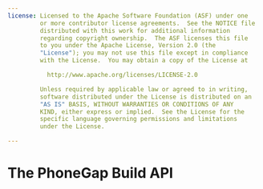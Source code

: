 ```yaml
---
license: Licensed to the Apache Software Foundation (ASF) under one
         or more contributor license agreements.  See the NOTICE file
         distributed with this work for additional information
         regarding copyright ownership.  The ASF licenses this file
         to you under the Apache License, Version 2.0 (the
         "License"); you may not use this file except in compliance
         with the License.  You may obtain a copy of the License at

           http://www.apache.org/licenses/LICENSE-2.0

         Unless required by applicable law or agreed to in writing,
         software distributed under the License is distributed on an
         "AS IS" BASIS, WITHOUT WARRANTIES OR CONDITIONS OF ANY
         KIND, either express or implied.  See the License for the
         specific language governing permissions and limitations
         under the License.

---
```


# The PhoneGap Build API

<!--

# API v1 Overview

The Adobe® PhoneGap™ Build API allows programmatic access to creating,
building, updating and downloading PhoneGap apps, using the PhoneGap
Build web service. It is designed for easy integration into IDEs,
shell scripts, app builders, and anywhere else.

This document covers version 1 of the API. If you the older release of
the API, please see [the version 0
documentation](/docs/api_version_0).

## API Documentation

* [Read API](/docs/read_api)
* [Write API](/docs/write_api)

## Authentication

Version 1 supports two forms of authentication: basic authentication
over HTTPS, or token authentication.

When using basic authentication, use your PhoneGap Build credentials
(username and password) to authenticate each request, in this way:

<pre><strong>$ curl -u andrew.lunny@nitobi.com https://build.phonegap.com/api/v1/me</strong></pre>
    {
        "created_at":"2010-10-12T19:10:16Z",
        "updated_at":"2010-11-29T19:58:00Z",
        "username":"alunny",
        "email":"andrew.lunny@nitobi.com"
    }

To use token authentication, use basic auth to post to `/token` with
your token request. You will receive a token as a response.

<pre><strong>$ curl -u andrew.lunny@nitobi.com -X POST -d "" https://build.phonegap.com/token</pre></strong>
    {
        "token":"ASTRINGTOKEN"
    }

You can then pass this token as a parameter for any call that you
make:

<pre><strong>$ curl https://build.phonegap.com/api/v1/me?auth_token=ASTRINGTOKEN</strong></pre>
    {
        "username":"alunny",
        "email":"andrew.lunny@nitobi.com"
    }

Both forms of authentication are supported. All unauthenticated
requests return a `401` (unauthorized) status code.

In all of the examples below, token authentication is used for
clarity.

<strong>Github users</strong>

Users who registered using Github authentication may not have PhoneGap
Build credentials, and therefore may not be able to use basic
authentication. To retrieve an authententication token for your
Github-linked account, go to Edit Account (top right in the site
navigation bar). Find the authentication tokens section, and there you
can obtain, as well as create, reset, or delete your token. Note that
resetting or deleting a token will invalidate any further requests
using the previous token.

## JSON

All successful requests return either a JSON-encoded string or a
binary file. All failing requests return a JSON-encoded string of the
following form (with an appropriate status code):

    {
        "error":"some error message"
    }

When using the API, check the status code returned; if it's not 200,
check the error field on the parsed response, a la:

    if (res.status != 200)
        console.log(JSON.parse(res.body).error)

As is standard in HTTP, a 4xx status indicates an error with the
request, while a 5xx status indicates an error on our servers. Please
check [our support forums](http://community.phonegap.com) if you get a
500 error, or if you receive an unexpected 400 error.

## JSONP

JSONP access is available for PhoneGap Build developers: just add a
`callback` parameter to your requests, and the JSONP response body
will be wrapped in that function:

<pre><strong>$ curl https://build.phonegap.com/api/v1/me?auth_token=ASTRINGTOKEN&callback=exec</strong></pre>
    exec({
        "username":"alunny",
        "email":"andrew.lunny@nitobi.com"
    })

This allows you to access the PhoneGap Build API through regular old
`<script>` tags. [More information about
JSONP](http://en.wikipedia.org/wiki/JSONP).

## HATEOAS

The PhoneGap Build API v1 tries to use __Hypermedia as the Engine of
Application State ([HATEOAS](http://en.wikipedia.org/wiki/HATEOAS))__
as much as possible. For an application developer, this should mean
that you can hit the source of the api - `/api/v1` - and then follow
the `link` attributes of the nested resources to navigate the
application, without having knowledge of the other routes within your
application.

The home resource for the API v1 is the same as the `/me` resource - a
representation of the current user.

# API v0

<section class="module">

## Version 0

Version 0 (v0) of the API is a preview release for the beta version of
PhoneGap Build. Although we are keeping this release online for
existing clients, it will not receive any further updates. If you are
developing a new application to access PhoneGap Build, use [the latest
version of the API (currently v1)](/docs/api).

### Authentication

v0 currently authenticates through HTTPS with basic authentication. We
are investigating other authentication options, particularly for
allowing users to authorize apps/dev tools with their PhoneGap Build
credentials (the present author favors OAuth 2).

All unauthenticated requests return a `401` (unauthorized) status
code.

</section>
<section class="module">

## JSON

All successful requests return either a JSON-encoded string or a
binary file. All failing requests return a JSON-encoded string of the
following form (with an appropriate status code):

    {"error":"some error message"}

When using the API, check the status code returned; if it's not 200,
check the error field on the parsed response, a la:

    if (res.status != 200)
        console.log(JSON.parse(res.body).error)

</section>

# API Docs

<section class="module">

## Read API

### GET https://build.phonegap.com/api/v0/me

Get a JSON-encoded representation of the authenticated user.

<pre><strong>$ curl -u andrew.lunny@nitobi.com https://build.phonegap.com/api/v0/me</strong></pre>
    {"created_at":"2010-10-12T19:10:16Z","updated_at":"2010-11-29T19:58:00Z",
      "username":"alunny","email":"andrew.lunny@nitobi.com"}

### GET https://build.phonegap.com/api/v0/apps

Get a JSON-encoded representation of the authenticated user's apps.

<pre><strong>$ curl -u andrew.lunny@nitobi.com https://build.phonegap.com/api/v0/apps</strong></pre>
    [{"created_at":"2010-11-09T20:36:58Z","title":"alunny's Amazing App",
      "updated_at":"2010-11-23T22:53:12Z","symbian_status":"symbian complete",
      "repo_url":"http://github.com/alunny/phonegap-start.git",
      "blackberry_status":"blackberry pending","android_status":"complete",
      "webos_status":"compiling webos project","id":50,"icon":"icon.png",
      "version":99.999,"package":"com.alunny.amazing","person_id":1,
      "desc":"An Amazing app by alunny"},
      {"created_at":"2010-11-23T00:16:04Z","title":"New Title",
      "updated_at":"2010-11-26T21:11:55Z","symbian_status":"symbian complete",
      "repo_url":null,"blackberry_status":"pending","android_status":"pending",
      "webos_status":"webos complete","id":52,"icon":null,"version":null,
      "package":null,"person_id":1,"desc":null},
      {"created_at":"2010-11-27T00:39:57Z","title":"Docco App",
      "updated_at":"2010-11-27T00:39:59Z","symbian_status":"symbian complete",
      "repo_url":null,"blackberry_status":"pending","android_status":"error",
      "webos_status":"webos complete","id":53,"icon":null,"version":null,
      "package":null,"person_id":1,"desc":null}]

### GET https://build.phonegap.com/api/v0/apps/:id

Get a JSON-encoded representation of a single app (belonging to the
authenticated user).

<pre><strong>$ curl -u andrew.lunny@nitobi.com https://build.phonegap.com/api/v0/apps/50</strong></pre>
    {"created_at":"2010-11-09T20:36:58Z","title":"alunny's Amazing App",
     "updated_at":"2010-11-23T22:53:12Z","symbian_status":"symbian complete",
     "repo_url":"http://github.com/alunny/phonegap-start.git",
     "blackberry_status":"blackberry pending","android_status":"error",
     "webos_status":"compiling webos project","id":50,"icon":"icon.png",
     "version":99.999,"package":"com.alunny.amazing","person_id":1,
     "desc":"An Amazing app by alunny"}

If the app does not exist or belongs to another user, an error message
is returned with status code `404`:

<pre><strong>$ curl -u andrew.lunny@nitobi.com https://build.phonegap.com/api/v0/apps/54</strong></pre>
    {"error":"app #54 not available"}

### GET https://build.phonegap.com/api/v0/apps/:id/:icon

Get the icon file of an app.

<pre><strong>$ curl -u andrew.lunny@nitobi.com https://build.phonegap.com/api/v0/apps/50/icon &gt; icon.png</strong></pre>

If there's no icon available, an error message is returned with status
code `404`:

<pre><strong>$ curl -u andrew.lunny@nitobi.com https://build.phonegap.com/api/v0/apps/52/icon</strong></pre>
    {"error":"No icon available for app #52"}

### GET https://build.phonegap.com/api/v0/apps/:id/:platform

Download the app package for the given platform; available platforms
right now are `android`, `blackberry`, `symbian` and `webos`.

The request actually returns a redirect to the app package
itself--ensure your API client follows redirects to download the app.

<pre><strong>$ curl -Lu andrew.lunny@nitobi.com https://build.phonegap.com/api/v0/apps/50/android &gt; app_50.apk</strong></pre>

If the app package (for the specified platform) is unavailable, an
error message is returned with status code `404`:

<pre><strong>$ curl -u andrew.lunny@nitobi.com https://build.phonegap.com/api/v0/apps/52/android</strong></pre>
    {"error":"App #52 for android error"}

### GET https://build.phonegap.com/api/v0/keys/

Get a list of signing keys that have been uploaded to build

<pre><strong>$ curl -u andrew.lunny@nitobi.com https://build.phonegap.com/api/v0/keys/</strong></pre>
    {"ios":[{"title":"Test Key","updated_at":"2011-07-07T15:51:23-07:00",
    "id":2,"mobile_provision":"test.mobileprovision",
    "cert_name":"Certificates.p12"}],"blackberry":[],"android":[]}

If no keys have been uploaded the following will be returned

    {"ios":[],"blackberry":[],"android":[]}

To get a specific platform's keys use

<pre><strong>$ curl -u andrew.lunny@nitobi.com https://build.phonegap.com/api/v0/keys/:platform</strong></pre>

If the app does not exist or belongs to another user, an error message
is returned with status code `404`:

</section>
<section class="module">

## Write API

### POST https://build.phonegap.com/api/v0/apps

Create a new app. Requires a title parameter to be passed, and either
the URL of a public git/svn repository, or an `index.html` or project
zip file to be sent.

With a repo_url:

<pre><strong>$ curl -u andrew.lunny@nitobi.com -d 'data={"title":"New App","repo":"http://github.com/alunny/phonegap-start.git"}' \
  https://build.phonegap.com/api/v0/apps</strong></pre>
    {"created_at":"2010-11-29T21:13:26Z","title":"alunny's Amazing App",
    "updated_at":"2010-11-29T21:13:26Z","symbian_status":"pending",
    "repo_url":"http://github.com/alunny/phonegap-start.git",
    "blackberry_status":"pending","android_status":"pending",
    "webos_status":"pending","id":55,"icon":"icon.png","version":"99.999",
    "package":"com.alunny.amazing","person_id":1,
    "desc":"An Amazing app by alunny"}

With a file (note that if you're using curl, you'll want the `-F`
option, not `-d`):

<pre><strong>$ curl -F file=@index.html -F 'data={"title":"Another App"}' -u andrew.lunny@nitobi.com \
  https://build.phonegap.com/api/v0/apps</strong></pre>
    {"created_at":"2010-11-29T21:52:32Z","title":"Another App",
    "updated_at":"2010-11-29T21:52:32Z","symbian_status":"pending",
    "repo_url":null,"blackberry_status":"pending","android_status":"pending",
    "webos_status":"pending","id":56,"icon":null,"version":null,
    "package":null,"person_id":1,"desc":null}

Again, JSON errors if anything goes wrong:

<pre><strong>$ curl -u andrew.lunny@nitobi.com -d 'data={"title":"New App"}' https://build.phonegap.com/api/v0/apps</strong></pre>
    {"error":"Need either a repo url or a file"}

An error with the request returns status code `400` (bad request) -
the JSON string details what changes have to be made. If status code
`500` is returned, an internal error has occurred - please contact us
about this request.

### POST https://build.phonegap.com/api/v0/apps/:id/:icon

Set an icon file for the given app:

<pre><strong>$ curl -F file=@icon.png -u andrew.lunny@nitobi.com https://build.phonegap.com/api/v0/apps/56/icon</strong></pre>
    {"created_at":"2010-11-29T21:52:32Z","title":"Another App",
    "updated_at":"2010-11-29T22:24:26Z","symbian_status":"symbian complete",
    "repo_url":null,"blackberry_status":"pending","android_status":"pending",
    "webos_status":"webos complete","id":56,"icon":"icon.png",
    "version":null,"package":null,"person_id":1,"desc":null}

A JSON error with status code `400` is returned if there is an error
in the request.

### POST https://build.phonegap.com/api/v0/apps/:id/push

Update the current app from its source repo - designed, among other
things, to work with [Github's post-receive
hooks](http://help.github.com/post-receive-hooks/)
functionality. Right now, the post data is ignored - I'm including
some dummy data so curl agrees to set a Content-Length header.

<pre><strong>$ curl -X POST -d data=dummy -u andrew.lunny@nitobi.com https://build.phonegap.com/api/v0/apps/55/push</strong></pre>
    {"created_at":"2010-11-29T21:13:26Z","title":"alunny's Amazing App",
    "updated_at":"2010-11-29T22:28:33Z","symbian_status":"pending",
    "repo_url":"http://github.com/alunny/phonegap-start.git",
    "blackberry_status":"pending","android_status":"pending",
    "webos_status":"pending","id":55,"icon":"icon.png","version":99.999,
    "package":"com.alunny.amazing","person_id":1,
    "desc":"An Amazing app by alunny"}

If the app is not associated with a repository, status code `400` is
returned. If the app cannot be found, status code `404` is
returned. If there is an internal error, `500` is returned:

<pre><strong>$ curl -X POST -d data=dummy -u andrew.lunny@nitobi.com https://build.phonegap.com/api/v0/apps/56/push</strong></pre>
    {"error":"app #56 is not repo backed"}

### PUT https://build.phonegap.com/api/v0/apps/:id

Update the meta-data associated with your app:

<pre><strong>$ curl -u andrew.lunny@nitobi.com -X PUT -d 'data={"title":"New Title"}' \
  https://build.phonegap.com/api/v0/apps/56</strong></pre>
    {"created_at":"2010-11-29T21:52:32Z","title":"New Title",
    "updated_at":"2010-11-29T22:37:44Z","symbian_status":"pending",
    "repo_url":null,"blackberry_status":"pending","android_status":"pending",
    "webos_status":"pending","id":56,"icon":"icon.png","version":null,
    "package":null,"person_id":1,"desc":null}

Status code `400` is returned if the post data cannot be parsed.

### POST https://build.phonegap.com/api/v0/keys/:platform

Upload a key for application signing

#### IOS Example

The password field is optional if the key requires one.

The following example:

<pre><strong>$ curl -F profile_file=@example.mobileprovision -F cert_file=@example.p12 -F 'data={"title":"Example Key", "password":"test"}' -u andrew.lunny@nitobi.com http://build.phonegap.com/api/v0/keys/ios/</pre></strong>

Will produce a response similar to:

    {"title":"Example Key","updated_at":"2011-07-08T10:27:01-07:00",
    "id":3,"cert_name":"example.p12","mobile_provision":"example.mobileprovision"}

#### Android Example

The following example:

<pre><strong>$ curl -F key_file=@example.keystore -F 'data={"title":"Example Key","alias":"example alias", "key_pw":"test", "keystore_pw":"test"}' -u andrew.lunny@nitobi.com http://build.phonegap.com/api/v0/keys/android/</pre></strong>

Will produce a response similar to:

    {"title":"Example Key","updated_at":"2011-07-08T14:07:09-07:00","id":1}

#### Blackberry Example

The following example:

<pre><strong>curl -F csk_file=@example.csk -F db_'data={"title":"example key", "password":"test"}' -u andrew.lunny@nitobi.com http://build.phonegap.com/api/v0/keys/blackberry/</pre></strong>

Will produce a response similar to:

    {"title":"example key","updated_at":"2011-07-08T10:48:18-07:00","id":1}

If the app does not exist or belongs to another user, an error message
is returned with status code `404`:

### DELETE https://build.phonegap.com/api/v0/apps/:id

Delete the app. Sad to see you go :(

<pre><strong>$ curl -u andrew.lunny@nitobi.com -X DELETE https://build.phonegap.com/api/v0/apps/56</strong></pre>
    {"success":"app #56 destroyed"}

Again, `404` error if the app cannot be found.

</section>


# Read API V1

This document is part of the Adobe® PhoneGap™ Build API V1
documentation; see also:

* [API Overview](/docs/api)
* [Write API](/docs/write_api)

Please note that example responses have been formatted for increased
legibility; actual JSON responses will not have significant
whitespace.

### GET https://build.phonegap.com/api/v1/me

Get a JSON-encoded representation of the authenticated user, as well
as a listing of associated resources.

This should be the starting point for applications traversing the
PhoneGap Build API. It is aliased to
`https://build.phonegap.com/api/v1`.

<pre><strong>$ curl -u andrew.lunny@nitobi.com https://build.phonegap.com/api/v1/me</strong></pre>
    {   
        "id": 1,
        "username":"alunny",
        "email":"andrew.lunny@nitobi.com",
        "apps": {
            "id": 2,
            "link": "/api/v1/apps",
            "all": [
                {
                    "title": "A Single App",
                    "role": "owner",
                    "link": "/api/v1/apps/1234"
                }
            ]
        },
        "keys": {
            "ios": {
                "all":[
                    {
                        "id": 34,
                        "default":true,
                        "title": "iOS Development Key",
                        "link": "/api/v1/keys/ios/34"
                    },
                    {
                        "id": 82,
                        "default":false,
                        "title": "iOS Distribution Key",
                        "link": "/api/v1/keys/ios/82"
                    }
                ],
                "link":"/api/v1/keys/ios"
            },
            "blackberry": {
                "all":[
                    {
                        "id": 12,
                        "default":false,
                        "title": "My BlackBerry Key",
                        "link": "/api/v1/keys/blackberry/12"
                    }
                ],
                "link":"/api/v1/keys/blackberry"
            },
            "android": {
                "all":[
                    {
                        "id": 56,
                        "default":false,
                        "title": "Android Release Certificate",
                        "link": "/api/v1/keys/android/56"
                    }
                ],
                "link":"/api/v1/keys/android"
            },
            "link": "/api/v1/keys"
        },
        "link": "/api/v1/me"
    }

### GET https://build.phonegap.com/api/v1/apps

Get a JSON-encoded representation of the authenticated user's apps.

API clients can follow the `link` attribute for each app to get
further details, including the associated signing keys and
collaborators.

<pre><strong>$ curl -u andrew.lunny@nitobi.com https://build.phonegap.com/api/v1/apps</strong></pre>
    {
        "apps":[
            {
                "title":"My Index",
                "id":1,
                "package":"com.my.index",
                "version":"0.0.1",
                "repo":null,
                "description":"An Index of My Applications",
                "debug":false,
                "private":true,
                "link":"/api/v1/apps/1",
                "build_count":4,
                "phonegap_version":"2.9.0",
                "hydrates":false,
                "status":{
                    "android":"complete",
                    "blackberry":"error",
                    "ios":null,
                    "symbian":"complete",
                    "webos":"pending",
                    "winphone":"pending"
                },
                "download":{
                    "android":"/api/v1/apps/1/android",
                    "symbian":"/api/v1/apps/1/symbian"
                },
                "error":{
                    "blackberry":"invalid widget archive"
                },
                "icon":{
                    "filename":"icon.png",
                    "link":"/api/v1/apps/1/icon"
                },
                "role":"admin"
            },
            {
                "title":"PhoneGap: Getting Started",
                "id":2,
                "package":"com.phonegap.getting.started",
                "version":"1.0.0",
                "repo":"https://github.com/phonegap/phonegap-start.git",
                "description":"A template for getting started with
                        PhoneGap development and build.phonegap.com",
                "debug":false,
                "private":true,
                "link":"/api/v1/apps/2",
                "build_count":12,
                "status": {
                    "android":"complete",
                    "blackberry":"complete",
                    "ios":"complete",
                    "symbian":"complete",
                    "webos":"complete",
                    "winphone":"complete"
                },
                "download":{
                    "android":"/api/v1/apps/1/android",
                    "blackberry":"/api/v1/apps/1/blackberry",
                    "ios":"/api/v1/apps/1/ios",
                    "symbian":"/api/v1/apps/1/symbian",
                    "webos":"/api/v1/apps/1/webos",
                    "winphone":"/api/v1/apps/1/winphone"
                },
                "error":{},
                "icon":{
                    "filename":"big-icon.png",
                    "link":"/api/v1/apps/2/icon"
                },
                "role":"admin"
            }
        ],
        "link":"/api/v1/apps"
    }

### GET https://build.phonegap.com/api/v1/apps/:id

Get a JSON-encoded representation of a particular app, if the
authenticated user has permission to access it.

In addition to the fields provided in the list of all apps, this detail view includes:

* `keys`: all of the keys that the app is currently being built
  with. This will include the owner's default key for a platform, if
  selected

* `collaborators`: each person who has access to this app, along with
  their role, if the authenticated user is the owner of the
  app. Collaborators who are registered with PhoneGap Build are listed
  under `active`; collaborators you have invited who have not yet
  created an account are listed as `pending`.

<pre><strong>$ curl -u andrew.lunny@nitobi.com https://build.phonegap.com/api/v1/apps/2</strong></pre>
    {
        "title":"PhoneGap: Getting Started",
        "id":2,
        "package":"com.phonegap.getting.started",
        "version":"1.0.0",
        "repo":"https://github.com/phonegap/phonegap-start.git",
        "description":"A template for getting started with
                PhoneGap development and build.phonegap.com",
        "debug":false,
        "private":true,
        "link":"/api/v1/apps/2",
        "build_count":12,
        "status": {
            "android":"complete",
            "blackberry":"complete",
            "ios":"complete",
            "symbian":"complete",
            "webos":"complete",
            "winphone":"complete"
        },
        "download":{
            "android":"/api/v1/apps/1/android",
            "blackberry":"/api/v1/apps/1/blackberry",
            "ios":"/api/v1/apps/1/ios",
            "symbian":"/api/v1/apps/1/symbian",
            "webos":"/api/v1/apps/1/webos",
            "winphone":"/api/v1/apps/1/winphone"
        },
        "error":{},
        "icon":{
            "filename":"big-icon.png",
            "link":"/api/v1/apps/2/icon"
        },
        "role":"admin",
        "keys":{},
        "collaborators":{
            "link":"/api/v1/apps/9/collaborators",
            "active":[
                {
                    "id":9,
                    "person":"andrew.lunny@nitobi.com",
                    "role":"admin",
                    "link":"/api/v1/apps/9/collaborators/9"
                },
                {
                    "id":13,
                    "person":"foo@bar.com",
                    "role":"developer",
                    "link":"/api/v1/apps/9/collaborators/13"
                }
            ],
            "pending":[
                {
                    "person":"nobody@nitobi.com",
                    "role":"tester"
                }
            ]
        }
    }

If the app does not exist, or you do not have access to it, an error
message is returned with status code `404`:

<pre><strong>$ curl -u andrew.lunny@nitobi.com https://build.phonegap.com/api/v1/apps/520394</strong></pre>
    {
        "error":"app #54 not available"
    }

### GET https://build.phonegap.com/api/v1/apps/:id/icon

Get the main icon associated with an app - this is either the biggest
icon specified in your `config.xml` file, or an icon you have uploaded
through the API or the PhoneGap Build web interface.

In the successful case, this API method will return a 302 redirect to
the icon file - the actual body of the response will point to the
resource in question:

<pre><strong>$ curl -u andrew.lunny@nitobi.com https://build.phonegap.com/api/v1/apps/2/icon</strong></pre>
    {
        "location":""http://s3.amazonaws.com/build.phonegap.com/some-long-guid/icon.png"
    }

If your api client can follow redirects, you can save the response as
a `png` file (with curl, this is done through the `-L` option).

<pre><strong>$ curl -Lu andrew.lunny@nitobi.com https://build.phonegap.com/api/v1/apps/2/icon > ~/my-icon.png</strong></pre>

If there's no icon available, an error message is returned with status
code 404:

<pre><strong>$ curl -u andrew.lunny@nitobi.com https://build.phonegap.com/api/v0/apps/52/icon</strong></pre>

    {
        "error":"No icon available for app #52"
    }

### GET https://build.phonegap.com/api/v1/apps/:id/:platform

Download the app package for the given platform; available platforms
are `android`, `blackberry`, `ios`, `symbian`, `webos` and `winphone`.

In the successful case, this API method will return a 302 redirect to
the application binary - the actual body of the response will point to
the resource's correct location:

<pre><strong>$ curl -Lu andrew.lunny@nitobi.com https://build.phonegap.com/api/v1/apps/50/android</strong></pre>
    {
        "location":""http://s3.amazonaws.com/build.phonegap.com/some-long-guid/app.apk"
    }

If your api client can follow redirects, you can save the response
directly:

<pre><strong>$ curl -Lu andrew.lunny@nitobi.com https://build.phonegap.com/api/v1/apps/50/android > app_50.apk</strong></pre>

If you are downloading directly, be sure you have the right extension
for the file you're downloading:

* `apk` for Android
* `ipa` for iOS
* `ipk` for webOS
* `jad` for unsigned BlackBerry builds; `zip` if you've uploaded your BlackBerry signing keys
* `wgz` for Symbian
* `xap` for Windows Phone

If the app package (for the specified platform) is unavailable, an
error message is returned with status code `404`:

<pre><strong>$ curl -u andrew.lunny@nitobi.com https://build.phonegap.com/api/v1/apps/52/android</strong></pre>
    {
        "error":"app #52 download unavailable for android"
    }

### GET https://build.phonegap.com/api/v1/keys

Get a JSON-encoded list of all the signing keys associated with your
account.

This returns a short listing of all the associated keys--it's very
similar to the list you'll see when requesting `/api/v1/me`

<pre><strong>$ curl -u andrew.lunny@nitobi.com https://build.phonegap.com/api/v1/keys</strong></pre>
    {
        "keys":{
            "ios":{
                "all":[
                    {
                        "id":8,
                        "title":"My Dev Certificate",
                        "default":false,
                        "cert_name":"My_Dev_Cert.p12",
                        "provision":"My_Devices.mobileprovision",
                        "link":"/api/v1/keys/ios/8",
                        "role":"developer",
                        "locked":true
                    }
                ],
                "link":"/api/v1/keys/ios"
            },
            "blackberry":{
                "all":[
                    {
                        "id":6,
                        "title":"I make bb apps too",
                        "default":false,
                        "link":"/api/v1/keys/blackberry/1",
                        "locked":true
                    }
                ],
                "link":"/api/v1/keys/blackberry"
            },
            "android":{
                "all":[
                    {
                        "id":1,
                        "title":"Android Release Key",
                        "default":false,
                        "alias":"release",
                        "link":"/api/v1/keys/android/1",
                        "locked":true
                    }
                ],
                "link":"/api/v1/keys/android"
            }
        },
        "link":"/api/v1/keys"
    }

### GET https://build.phonegap.com/api/v1/keys/:platform

Get a JSON-encoded list of all the signing keys associated with your
account, for a specific platform. That platform can be one of `ios`,
`android`, or `blackberry`.

<pre><strong>$ curl -u andrew.lunny@nitobi.com https://build.phonegap.com/api/v1/keys/ios</strong></pre>
    {
        "keys":[
            {
                "id":8,
                "title":"My Dev Certificate",
                "default":false,
                "cert_name":"My_Dev_Cert.p12",
                "provision":"My_Devices.mobileprovision"
                "link":"/api/v1/keys/ios/8",
                "role":"developer",
                "locked":true
            }
        ],
        "link":"/api/v1/keys/ios"
    }

<pre><strong>$ curl -u andrew.lunny@nitobi.com https://build.phonegap.com/api/v1/keys/android</strong></pre>
    {
        "keys":[
            {
                "id":1,
                "title":"Android Release Key",
                "default":false,
                "alias":"releasing",
                "link":"/api/v1/keys/android/1",
                "locked":true
            }
        ],
        "link":"/api/v1/keys/android"
    }

<pre><strong>$ curl -u andrew.lunny@nitobi.com https://build.phonegap.com/api/v1/keys/blackberry</strong></pre>
    {
        "keys":[
            {
                "id":1,
                "title":"I make bb apps too",
                "default":false,
                "link":"/api/v1/keys/blackberry/1",
                "locked":true
            }
        ],
        "link":"/api/v1/keys/blackberry"
    }

### GET https://build.phonegap.com/api/v1/keys/:platform/:id

Get a JSON-encoded representation of a single signing key.

<pre><strong>$ curl -u andrew.lunny@nitobi.com https://build.phonegap.com/api/v1/keys/ios/8</strong></pre>
    {
        "id":8,
        "title":"My Dev Certificate",
        "default":false,
        "cert_name":"My_Dev_Cert.p12",
        "provision":"My_Devices.mobileprovision"
        "link":"/api/v1/keys/ios/8",
        "role":"developer",
        "locked":true
    }

<pre><strong>$ curl -u andrew.lunny@nitobi.com https://build.phonegap.com/api/v1/keys/android/1</strong></pre>
    {
        "id":1,
        "title":"Android Release Key",
        "default":false,
        "alias":"releasing",
        "link":"/api/v1/keys/android/1",
        "locked":true
    }

<pre><strong>$ curl -u andrew.lunny@nitobi.com https://build.phonegap.com/api/v1/keys/blackberry/1</strong></pre>
    {
        "id":1,
        "title":"I make bb apps too",
        "default":false,
        "link":"/api/v1/keys/blackberry/1",
        "locked":true
    }

If the requested key is not available, then a 404 status is returned,
along with the error message as JSON:


<pre><strong>$ curl -u andrew.lunny@nitobi.com https://build.phonegap.com/api/v1/keys/ios/8989898</strong></pre>
    {
        "error":"could not find ios key #8989898"
    }

# Write API V1

This document is part of the Adobe® PhoneGap™ Build API V1
documentation; see also:

* [API Overview](/docs/api)
* [Read API](/docs/read_api)

All write APIs expect JSON-encoded content. Many also accept file
uploads. Because of this, we expect API requests to have the content
type `multipart/form-data`, and JSON bodies of requests are expected
to have the name `data`. We're looking for a more elegant way of
dealing with this in a future release.

### POST https://build.phonegap.com/api/v1/apps

Create a new app.

#### Required parameters

* __title__: You must specify a title for your app - if a title is
  also specified in a `config.xml` in your package, the one in the
  `config.xml` file will take preference.

* __create_method__: How the app is created (described below). There
  are two valid values:

  * __file__: A file is being uploaded with the app content

  * __remote_repo__: You have a remote repository with your app
    content

#### Optional parameters

* __package__: Sets the package identifier for your app. This can also
  be done after creation, or in your `config.xml` file. Defaults to
  `com.phonegap.www`

* __version__: Sets the version of your app. This can also be done
  after creation, or in your `config.xml` file. Defaults to `0.0.1`

* __description__: Sets the description for your app. This can also be
  done after creation, or in your `config.xml` file. Defaults to
  empty.

* __debug__: Builds your app in [debug
  mode](/docs/phonegap-debug). Defaults to false.

* __keys__: Set the signing keys to use for each platform you wish to
  sign. See below for more details

* __private__: Whether your app can be publicly downloaded. Defaults
  to `true` during beta period; will default to `false` once the beta
  period is complete

* __phonegap_version__: Which version of PhoneGap your app uses. See
  [config.xml](/docs/config-xml) for details on which are supported,
  and which one is currently the default

* __hydrates__: Builds your app with [hydration](/docs/hydration)
  enabled. Defaults to false.

#### create_method

A new app can be created from an archive file or a remote git
repository. You can choose which one of these to use by setting the
`create_method` parameter in your JSON data.

The create method is immutable - an app that is created from a
repository can never be changed to be file-backed, or vice versa. If
you want to change at some later date, delete the old app and create a
new one.

#### File-backed applications

To create a file-backed application, set the `create_method` parameter
to `file`, and include a zip file, a tar.gz file, or an index.html
file in the multipart body of your post, with the parameter name
`file`.

<pre><strong>$ curl -F file=@/Users/alunny/index.html -u andrew.lunny@nitobi.com -F 'data={"title":"API V1 App","package":"com.alunny.apiv1","version":"0.1.0","create_method":"file"}' https://build.phonegap.com/api/v1/apps</strong></pre>
    {
        "keys":{
            "ios":{
                "title":"ios-key",
                "default":true,
                "id":2,
                "link":"/api/v1/keys/ios/2"
             },
             "blackberry":null,
             "android":{
                "title":"release-key",
                "default":true,
                "id":2,
                "link":"/api/v1/keys/android/2"
             }
        },
        "download":{},
        "title":"API V1 App",
        "repo":null,
        "collaborators":[
            {
                "person":"andrew.lunny@nitobi.com",
                "role":"admin"
            }
        ],
        "role":"admin",
        "id":26486,
        "icon":{
            "filename":null,
            "link":"/api/v1/apps/26486/icon"
        },
        "package":"com.alunny.apiv1",
        "version":"0.1.0",
        "description":null,
        "debug":false,
        "private":true,
        "link":"/api/v1/apps/26486",
        "status":{
            "webos":"pending",
            "ios":"pending",
            "blackberry":"pending",
            "android":"pending",
            "symbian":"pending",
            "winphone":"pending"
        },
        "error":{},
        "phonegap_version":"2.9.0",
        "hydrates":false,
        "build_count":null
    }

#### Remote-repository backed applications

To create an app based on a remote repo, set the `create_method`
parameter to `remote_repo`, and include a `repo` parameter with the
URL of the repository.

The URL has to be publicly accessible: PhoneGap Build will not
authenticate against your repository. If you wish to keep your code
private, use one of the other `create_method` options.

<pre><strong>$ curl -u andrew.lunny@nitobi.com -d 'data={"title":"API V1 App","repo":"https://github.com/alunny/phonegap-start.git","create_method":"remote_repo"}' https://build.phonegap.com/api/v1/apps</strong></pre>
    {
        "keys":{
            "ios":{
                "title":"ios-key",
                "default":true,
                "id":2,
                "link":"/api/v1/keys/ios/2"
             },
             "blackberry":null,
             "android":{
                "title":"release-key",
                "default":true,
                "id":2,
                "link":"/api/v1/keys/android/2"
             }
        },
        "download":{},
        "title":"alunnys Amazing App",
        "repo":"https://github.com/alunny/phonegap-start.git",
        "collaborators":[
            {
                "person":"andrew.lunny@nitobi.com",
                "role":"admin"
            }
        ],
        "role":"admin",
        "id":26488,
        "icon":{
            "filename":"blurry",
            "link":"/api/v1/apps/26488/icon"
        },
        "package":null,
        "version":null,
        "description":null,
        "debug":false,
        "private":true,
        "link":"/api/v1/apps/26488,
        "status":{
            "webos":"pending",
            "ios":"pending",
            "blackberry":"pending",
            "android":"pending",
            "symbian":"pending"
        },
        "error":{},
        "phonegap_version":"2.9.0",
        "hydrates":false,
        "build_count":null
    }

If you provide a repository URL that requires authentication, the
response will have a `400` HTTP status code and the error message in
the body of the response:

<pre><strong>$ curl -u andrew.lunny@nitobi.com -d 'data={"title":"API V1 App","repo":"https://alunny@github.com/alunny/phonegap-start.git","create_method":"remote_repo"}' https://build.phonegap.com/api/v1/apps</strong></pre>
    {
        "error":"Private repository URLs not supported - try removing &quot;alunny@&quot;"
    }

#### Signing keys

To sign your builds on PhoneGap Build, you must first upload one or
more keys, through the `POST https://build.phonegap.com/api/v1/keys`
method, or through the web interface. You can get a list of all the
keys associated with your account by sending a GET request to that
same URL.

In the `data` JSON hash that you send to the build server, you can
specify the keys, per platform, by id, that you wish to use for this
build.

The value for each platform can be the integer id, such as:

    "keys":{"ios":123}

Or an object, containing the `password` field (or for Android, the
`key_pw` and `keystore_pw` fields), such as:

    "keys":{"ios":{"id":123,"password":"password1"}

Using the second form allows you to unlock the given key, without
making a separate PUT request to
`https://build.phonegap.com/v1/keys/ios/123`

Here is a sample post (using the first form):

<pre><strong>$ curl -u andrew.lunny@nitobi.com -d 'data={"title":"Signing Keys","repo":"https://github.com/alunny/phonegap-start.git","create_method":"remote_repo","keys":{"ios":123,"android":567}}' https://build.phonegap.com/api/v1/apps</strong></pre>
    {
        "keys":{
            "ios":{
                "title":"new iOS key",
                "default":false,
                "id":123,
                "link":"/api/v1/keys/ios/123"
             },
             "blackberry":null,
             "android":{
                "title":"some android key",
                "default":false,
                "id":567,
                "link":"/api/v1/keys/android/567"
             }
        },
        "download":{},
        "title":"Remote Application",
        "repo":"https://github.com/phonegap/phonegap-start.git",
        "collaborators":[
            {
                "person":"andrew.lunny@nitobi.com",
                "role":"admin"
            }
        ],
        "role":"admin",
        "id":36500,
        "icon":{
            "filename":"null",
            "link":"/api/v1/apps/36500/icon"
        },
        "package":null,
        "version":null,
        "description":null,
        "debug":false,
        "private":true,
        "link":"/api/v1/apps/36500,
        "status":{
            "webos":"pending",
            "ios":"pending",
            "blackberry":"pending",
            "android":"pending",
            "symbian":"pending",
            "winphone":"pending"
        },
        "error":{},
        "phonegap_version":"2.9.0",
        "hydrates":false,
        "build_count":null
    }

### PUT https://build.phonegap.com/api/v1/apps/:id

Update an existing app - the contents of the app, the app's metadata,
or both. The response will be a JSON representation of the app - the
same as the `GET /api/v1/apps/:id` request.

Updating the metadata involves sending a JSON object as the parameter
`data`. Available options in this JSON object are:

* __title__: the title of your application

* __package__: the app's package identifier (such as `com.phonegap.www`)

* __version__: the app's version (such as `0.0.1`)

* __description__: the app's description

* __debug__: whether your app will be built in [debug mode](/docs/phonegap-debug)

* __private__: whether the app has restricted visibility or not

* __phonegap_version__: which release of PhoneGap your app uses

Here is a simple example: updating an app's version:

<pre><strong>$ curl -u andrew.lunny@nitobi.com -X PUT -d 'data={"version":"0.2.0"}' https://build.phonegap.com/api/v1/apps/8</strong></pre>
    {
        "id":8,
        "version":"0.2.0",
        "keys":{
            "ios":null,
            "blackberry":null,
            "android":null
        },
        "repo":null,
        "download":{},
        "collaborators":[
            {
                "person":"andrew.lunny@nitobi.com",
                "role":"admin"
            }
        ],
        "title":"App From API",
        "role":"admin",
        "icon":{
            "filename":null,
            "link":"/api/v1/apps/8/icon"
        },
        "package":null,
        "link":"/api/v1/apps/8",
        "debug":false,
        "private":true,
        "description":null,
        "status":{
            "webos":"pending",
            "ios":null,
            "blackberry":"pending",
            "android":"pending",
            "symbian":"pending"
        },
        "error":{},
        "phonegap_version":"2.9.0",
        "hydrates":false,
        "build_count":12
    }

By default, the app will be built for all supported platforms once the
metadata has been changed.

#### Signing Keys

As with creating a new app, you can specify a signing key to use for
each platform that you wish to build for. You can also put the
credentials for a key, which will ensure the key is unlocked and ready
to use.

Here is a sample post selecting a new Android key for an app and
unlocking it:

<pre><strong>
$ curl -u andrew.lunny@nitobi.com -X PUT
-d 'data={"keys":{"android":
{"id":457,"key_pw":"password1","keystore_pw":"password2"}}'
https://build.phonegap.com/api/v1/apps/36500</strong></pre>
    {
        "keys":{
            "ios":{
                "title":"new iOS key",
                "default":false,
                "id":123,
                "link":"/api/v1/keys/ios/123"
             },
             "blackberry":null,
             "android":{
                "title":"changed android key",
                "default":false,
                "id":457,
                "link":"/api/v1/keys/android/457"
             }
        },
        "download":{},
        "title":"Remote Application",
        "repo":"https://github.com/phonegap/phonegap-start.git",
        "collaborators":[
            {
                "person":"andrew.lunny@nitobi.com",
                "role":"admin"
            }
        ],
        "role":"admin",
        "id":36500,
        "icon":{
            "filename":"null",
            "link":"/api/v1/apps/36500/icon"
        },
        "package":null,
        "version":null,
        "description":null,
        "debug":false,
        "private":true,
        "link":"/api/v1/apps/36500,
        "status":{
            "webos":"pending",
            "ios":"pending",
            "blackberry":"pending",
            "android":"pending",
            "symbian":"pending",
            "winphone":"pending"
        },
        "error":{},
        "phonegap_version":"2.9.0",
        "hydrates":false,
        "build_count":null
    }


#### Updating a file-based application

If the application has been created from a file upload, you can
include a new `index.html`, zip file, or tar.gz file as the `file`
parameter in your request to update the contents.

<pre><strong>$ curl -u andrew.lunny@nitobi.com -X PUT -F file=@/Users/alunny/new/index.html https://build.phonegap.com/api/v1/apps/8</strong></pre>

#### Updating a repo-based application

To update an application from a remote repository, simply add the
`pull` field to your `data` hash, and set it to `true`:

<pre><strong>$ curl -u andrew.lunny@nitobi.com -X PUT -d 'data={"pull":"true"}' https://build.phonegap.com/api/v1/apps/8</strong></pre>

PhoneGap Build will then attempt to download the new code from your
remote repository, and rebuild your app for all supported platforms.

### POST https://build.phonegap.com/api/v1/apps/:id/icon

Sets an icon file for a given app. Send a `png` file as the `icon`
parameter in your post.

If you want to have multiple icons for different resolutions, you
should _not_ use this API method. Instead, include the different icon
files in your application package and specify their use in your
[config.xml file](/docs/config-xml).

The response will have a `201` created status, and the application
will be queued for building.

<pre><strong>$ curl -u andrew.lunny@nitobi.com -f icon=@icon.png https://build.phonegap.com/api/v1/apps/8/icon</strong></pre>

### POST https://build.phonegap.com/api/v1/apps/:id/build

Queue new builds for a specified app. The older builds will be
discarded, while new ones are queued.

The builds will use the most current app contents, as well as the
selected signing keys. The response will have a `202` (accepted)
status.

<pre><strong>$ curl -u andrew.lunny@nitobi.com -X POST -d '' https://build.phonegap.com/api/v1/apps/12/build</strong></pre>

To choose which platforms to build, include those as a JSON encoded
parameter in your post:

<pre><strong>$ curl -u andrew.lunny@nitobi.com -X POST -d 'data={"platforms":["android","webos"]}' https://build.phonegap.com/api/v1/apps/12/build</strong></pre>

Once the builds are queued, you will want to watch the results of `GET
/api/v1/apps/:id` to see when each platform's status changes from
`pending` (to `complete` or `error`).

### POST https://build.phonegap.com/api/v1/apps/:id/build/:platform

A simpler URL for the case of building a single platform:

<pre><strong>$ curl -u andrew.lunny@nitobi.com -X POST -d '' https://build.phonegap.com/api/v1/apps/12/build/android</strong></pre>

### POST https://build.phonegap.com/api/v1/apps/:id/collaborators

Add a collaborator to work with you on a given application. You must
be the owner/admin of the app to do this.

#### Required parameters

* __email__: The email address of your new collaborator

* __role__: What level of access the new collaborator will have -
  either `tester` (read-only access) or `dev` (read and write access)

If the user is on the system, a `201` (created) HTTP status code is
returned, which lets you know that the user can now access your
app. If she is not registered, a `202` (accepted) status is returned,
and the collaboration is listed as pending.

A JSON representation of the affected app is returned after the
collaboration has been added.

<pre><strong>$ curl -u andrew.lunny@nitobi.com -d 'data={"email":"newguy@nitobi.com","role":"dev"}' https://build.phonegap.com/api/v1/apps/12/collaborators</strong></pre>
    {
        "id":12,
        "title":"App With Collaborators",
        "collaborators":{
            "link":"/api/v1/apps/9/collaborators",
            "pending":[
                {
                    "person":"newguy@nitobi.com",
                    "role":"developer"
                },
                {
                    "person":"nobody@nitobi.com",
                    "role":"tester"
                }
            ],
            "active":[
                {
                    "person":"admin@nitobi.com",
                    "role":"admin",
                    "id":9,
                    "link":"/api/v1/apps/9/collaborators/9"
                },
                {
                    "person":"foo@bar.com",
                    "role":"developer",
                    "id":13,
                    "link":"/api/v1/apps/9/collaborators/13"
                }
            ]
        },
        "package":"app.with.collaborators",
        ...
    }

### PUT https://build.phonegap.com/api/v1/apps/:id/collaborators/:id

Allows you to change the role for a particular collaborator on
PhoneGap Build, to `dev` or `tester`.

If you are not the owner of an app, you will receive a `401`
unauthorized response. You cannot change the email of a collaborator
at present; trying to do so will return a `400` status.

<pre><strong>$ curl -u andrew.lunny@nitobi.com -d 'data={"role":"tester"}' -X PUT https://build.phonegap.com/api/v1/apps/12/collaborators/13</strong></pre>
    {
        "id":13,
        "person":"foo@bar.com",
        "role":"tester",
        "app":{
            "id":12,
            "download":{},
            "title":"My App",
            "role":"admin",
            "icon":{
                "filename":null,
                "link":"/api/v1/apps/12/icon"
            },
            "version":null,
            "package":null,
            "description":null,
            "debug":null,
            "link":"/api/v1/apps/12",
            "status":{
              "ios":"pending",
              "webos":"pending",
              "blackberry":"pending",
              "android":"pending",
              "symbian":"pending",
              "winphone":"pending"
            },
            "phonegap_version":"2.9.0",
            "hydrates":false,
            "build_count":null,
            "error":{}
        },
        "link":"/api/v1/apps/12/collaborators/13"
    }

### POST https://build.phonegap.com/api/v1/keys/:platform

Add a signing key to your PhoneGap Build account. The `platform`
parameter has to be specified in the URL, and different files are
required depending on the platform you're targeting.

#### iOS Signing Keys

To build for iOS, we require:

* a `p12` certificate file

* a `mobileprovision` file

* the password to access your certificate (optional)

* a title for your certificate-profile pair

Details on how to obtain these files are in our [iOS
Signing](/docs/ios-builds) documentation.

A sample post would look like this:

<pre><strong>
$ curl -u andrew.lunny@nitobi.com
-F cert=@My_Certificate.p12 -F profile=@MyDevices.mobileprovision
-F 'data={"title":"Developer Cert","password":"12345678"}'
https://build.phonegap.com/api/v1/keys/ios</strong></pre>
     {
        "title":"Developer Cert",
        "default":false,
        "id":11,
        "link":"/api/v1/keys/ios/11",
        "provision":"meandmyteam.mobileprovision",
        "cert_name":"My_Certificate.p12",
        "role":"developer",
        "locked":false
     }

If you omit the `password` parameter, your key will be _locked_ after
the upload completes. You won't be able to build with it until you
unlock the key.

#### Android Keys

To sign your Android builds, we require:

* a `keystore` file

* the alias used for that keystore

* your keystore password (`keystore_pw`) (optional)

* your private key password (`key_pw`) (optional)

* a title for your key

Details on how to get your keystore file and the associated data are
available in our [Android Code Signing](/docs/android-signing)
documentation.

A sample post would look like this:

<pre><strong>
$ curl -u andrew.lunny@nitobi.com
-F keystore=@android.keystore
-F 'data={"title":"Android Key","alias":"release",
"key_pw":"90123456","keystore_pw":"78901234"}'
https://build.phonegap.com/api/v1/keys/android</strong></pre>
    {
        "title":"Android Key",
        "default":false,
        "id":2,
        "alias":"release",
        "link":"/api/v1/keys/android/2",
        "locked":false
    }

If you omit one or both of the `key_pw` and `keystore_pw` parameters,
your key will be _locked_ after the upload. You won't be able to build
with it until you unlock the key.

#### BlackBerry Keys

To sign your Blackberry builds, we require:

* a `sigtool.csk` file

* a `sigtool.db` file

* the password to your key (optional)

* a title for your key

How to obtain the `sigtool` files is outlined in our [BlackBerry
Keys](/docs/blackberry-keys) documentation.

A sample post would look like this:

<pre><strong>
$ curl -u andrew.lunny@nitobi.com
-F db=@sigtool.db -F csk=@sigtool.csk
-F 'data={"title":"My BB Key","password":"78901234"}'
https://build.phonegap.com/api/v1/keys/blackberry</strong></pre>
    {
        "title":"My BB Key",
        "default":false,
        "id":2,
        "link":"/api/v1/keys/blackberry/2",
        "locked":false
    }

If you omit the `password` parameter, your key will be _locked_ after
the upload completes. You won't be able to build with it until you
unlock the key.

### PUT https://build.phonegap.com/api/v1/keys/:platform/:id

Updating an existing signing key on PhoneGap Build - used to unlock a
signing key so it can be used for future builds. To unlock a key, you
need to provide the appropriate credentials - a single password for
iOS or BlackBerry, or two passwords (one for the key, one for the
keystore) for Android.

Please note that PhoneGap Build _does not_ verify the password of your
keys - if the password is incorrect, you will see an error when you
try to build with that key.

#### iOS Example

<pre><strong>
$ curl -u andrew.lunny@nitobi.com 
-d 'data={"password":"password1"}'
-X PUT
https://build.phonegap.com/api/v1/keys/ios/11</strong></pre>
     {
        "title":"Developer Cert",
        "default":false,
        "id":11,
        "link":"/api/v1/keys/ios/11",
        "provision":"meandmyteam.mobileprovision",
        "cert_name":"My_Certificate.p12",
        "role":"developer",
        "locked":false
     }

#### Android Example

<pre><strong>
$ curl -u andrew.lunny@nitobi.com 
-d 'data={"key_pw":"password1","keystore_pw":"password2"}'
-X PUT
https://build.phonegap.com/api/v1/keys/android/2</strong></pre>
    {
        "title":"Android Key",
        "default":false,
        "id":2,
        "alias":"release",
        "link":"/api/v1/keys/android/2",
        "locked":false
    }

#### BlackBerry Example

<pre><strong>
$ curl -u andrew.lunny@nitobi.com 
-d 'data={"password":"password1"}'
-X PUT
https://build.phonegap.com/api/v1/keys/blackberry/2</strong></pre>
    {
        "title":"My BB Key",
        "default":false,
        "id":2,
        "link":"/api/v1/keys/blackberry/2",
        "locked":false
    }

### DELETE https://build.phonegap.com/api/v1/apps/:id

Delete your application from PhoneGap Build - will return either a
`202` (accepted) status, or `404` (if the app cannot be found).

<pre><strong>$ curl -u andrew.lunny@nitobi.com -X DELETE https://build.phonegap.com/api/v1/apps/8</strong></pre>
    {
        "success":"app 8 deleted"
    }

### DELETE https://build.phonegap.com/api/v1/apps/:id/collaborators/:id

Remove a collaborator from a project that you own.

<pre><strong>$ curl -u andrew.lunny@nitobi.com -X DELETE https://build.phonegap.com/api/v1/apps/12/collaborators/13</strong></pre>
    {
        "success":"foo@bar.com removed from app 9"
    }

### DELETE https://build.phonegap.com/api/v1/keys/:platform/:id

Delete a signing key from PhoneGap Build - will return either a `202`
(accepted) status, or `404` (if the key cannot be found).

<pre><strong>$ curl -u andrew.lunny@nitobi.com -X DELETE https://build.phonegap.com/api/v1/keys/android/8</strong></pre>
    {
        "success":"android key 8 deleted"
    }


-->
